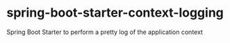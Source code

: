 # spring-boot-starter-context-logging
Spring Boot Starter to perform a pretty log of the application context
